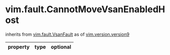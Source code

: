 vim.fault.CannotMoveVsanEnabledHost
===================================
inherits from [vim.fault.VsanFault](docs/vim.fault.VsanFault.md)
as of [vim.version.version9](docs/vim.version.md)

| property | type | optional |
|:---------|:-----|:---------|
